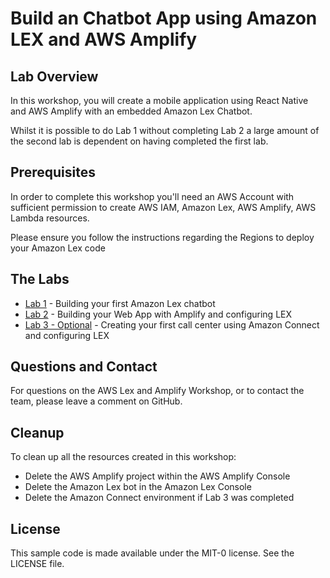 # Build an Chatbot App using Amazon LEX and AWS Amplify

## Lab Overview

In this workshop, you will create a mobile application using React Native and AWS Amplify with an embedded Amazon Lex Chatbot.

Whilst it is possible to do Lab 1 without completing Lab 2 a large amount of the second lab is dependent on having completed the first lab.

## Prerequisites

In order to complete this workshop you'll need an AWS Account with sufficient permission to create AWS IAM, Amazon Lex, AWS Amplify, AWS Lambda resources.

Please ensure you follow the instructions regarding the Regions to deploy your Amazon Lex code

## The Labs

* [Lab 1](./lab1-Building_Chat_Bots_With_Lex/README.md) - Building your first Amazon Lex chatbot
* [Lab 2](./lab2-Building_Web_App_With_Amplify/README.md) - Building your Web App with Amplify and configuring LEX
* [Lab 3 - Optional](./lab3-Building_Amazon_Connect_Contact_Center_Environment) - Creating your first call center using Amazon Connect and configuring LEX

## Questions and Contact

For questions on the AWS Lex and Amplify Workshop, or to contact the team, please leave a comment on GitHub.

## Cleanup
 
To clean up all the resources created in this workshop:

* Delete the AWS Amplify project within the AWS Amplify Console
* Delete the Amazon Lex bot in the Amazon Lex Console 
* Delete the Amazon Connect environment if Lab 3 was completed

## License

This sample code is made available under the MIT-0 license. See the LICENSE file.
